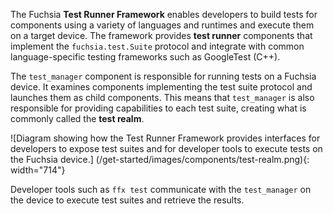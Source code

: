 The Fuchsia **Test Runner Framework** enables developers to build tests for
components using a variety of languages and runtimes and execute them on a
target device. The framework provides **test runner** components that implement
the `fuchsia.test.Suite` protocol and integrate with common language-specific
testing frameworks such as GoogleTest (C++).

The `test_manager` component is responsible for running tests on a Fuchsia
device. It examines components implementing the test suite protocol and launches
them as child components. This means that `test_manager` is also responsible for
providing capabilities to each test suite, creating what is commonly called the
**test realm**.

![Diagram showing how the Test Runner Framework provides interfaces for
developers to expose test suites and for developer tools to execute tests on
the Fuchsia device.]
(/get-started/images/components/test-realm.png){: width="714"}

Developer tools such as `ffx test` communicate with the `test_manager` on the
device to execute test suites and retrieve the results.
